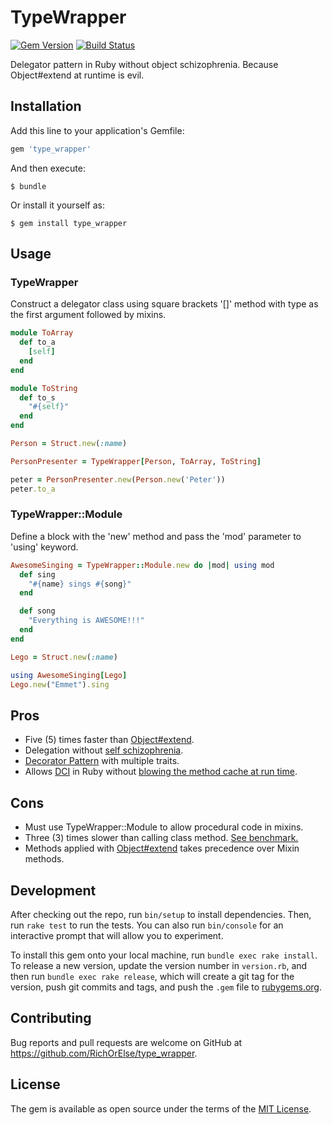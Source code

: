 # TypeWrapper

[![Gem Version](https://badge.fury.io/rb/type_wrapper.svg)](https://badge.fury.io/rb/type_wrapper)
[![Build Status](https://travis-ci.org/RichOrElse/type-wrapper.svg?branch=master)](https://travis-ci.org/RichOrElse/type-wrapper)

Delegator pattern in Ruby without object schizophrenia. Because Object#extend at runtime is evil.

## Installation

Add this line to your application's Gemfile:

```ruby
gem 'type_wrapper'
```

And then execute:

    $ bundle

Or install it yourself as:

    $ gem install type_wrapper

## Usage

### TypeWrapper

Construct a delegator class using square brackets '[]' method with type as the first argument followed by mixins. 

```ruby
module ToArray
  def to_a
    [self]
  end
end

module ToString
  def to_s
    "#{self}"
  end
end

Person = Struct.new(:name)

PersonPresenter = TypeWrapper[Person, ToArray, ToString]

peter = PersonPresenter.new(Person.new('Peter'))
peter.to_a
```

### TypeWrapper::Module

Define a block with the 'new' method and pass the 'mod' parameter to 'using' keyword.

```ruby
AwesomeSinging = TypeWrapper::Module.new do |mod| using mod
  def sing
    "#{name} sings #{song}"
  end

  def song
    "Everything is AWESOME!!!"
  end
end

Lego = Struct.new(:name)

using AwesomeSinging[Lego]
Lego.new("Emmet").sing
```

## Pros

* Five (5) times faster than [Object#extend](https://apidock.com/ruby/Object/extend).
* Delegation without [self schizophrenia](https://en.wikipedia.org/wiki/Schizophrenia_(object-oriented_programming)).
* [Decorator Pattern](https://en.wikipedia.org/wiki/Decorator_pattern) with multiple traits.
* Allows [DCI](https://github.com/RichOrElse/wrapper-based/) in Ruby without [blowing the method cache at run time](https://tonyarcieri.com/dci-in-ruby-is-completely-broken).

## Cons

* Must use TypeWrapper::Module to allow procedural code in mixins.
* Three (3) times slower than calling class method. [See benchmark.](https://github.com/RichOrElse/wrapper-based/tree/master/examples/benchmark.rb)
* Methods applied with [Object#extend](https://apidock.com/ruby/Object/extend) takes precedence over Mixin methods.

## Development

After checking out the repo, run `bin/setup` to install dependencies. Then, run `rake test` to run the tests. You can also run `bin/console` for an interactive prompt that will allow you to experiment.

To install this gem onto your local machine, run `bundle exec rake install`. To release a new version, update the version number in `version.rb`, and then run `bundle exec rake release`, which will create a git tag for the version, push git commits and tags, and push the `.gem` file to [rubygems.org](https://rubygems.org).

## Contributing

Bug reports and pull requests are welcome on GitHub at https://github.com/RichOrElse/type_wrapper.

## License

The gem is available as open source under the terms of the [MIT License](http://opensource.org/licenses/MIT).
